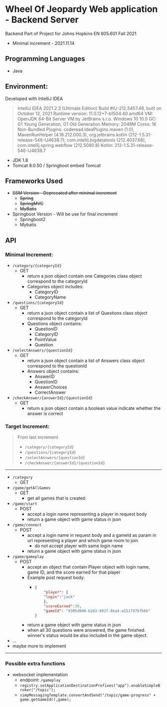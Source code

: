 # Wheel Of Jeopardy Web application - Backend Server

Backend Part of Project for Johns Hopkins EN 605.601 Fall 2021

- Minimal increment - 2021.11.14

## Programming Languages
- Java

## Environment:
Developed with IntelliJ IDEA
> IntelliJ IDEA 2021.2.3 (Ultimate Edition)
> Build #IU-212.5457.46, built on October 12, 2021
> Runtime version: 11.0.12+7-b1504.40 amd64
> VM: OpenJDK 64-Bit Server VM by JetBrains s.r.o.
> Windows 10 10.0
> GC: G1 Young Generation, G1 Old Generation
> Memory: 2048M
> Cores: 16
> Non-Bundled Plugins: coderead.IdeaPlugins.maven (1.0), MavenRunHelper (4.18.212.000.3), org.jetbrains.kotlin (212-1.5.31-release-546-IJ4638.7), com.intellij.bigdatatools (212.4037.68), com.intellij.spring.webflow (212.5080.8)
> Kotlin: 212-1.5.31-release-546-IJ4638.7

- JDK 1.8
- Tomcat 8.0.50 / Springboot embed Tomcat

## Frameworks Used
- ~~SSM Version - Deprecated after minimal increment~~
  - ~~Spring~~
  - ~~SpringMVC~~
  - ~~MyBatis~~
- Springboot Version - Will be use for final increment 
  - Springboot2
  - Mybatis

## API

### Minimal Increment:

- `/category/{categoryId}`
  - GET
    - return a json object contain one Categories class object correspond to the categoryId 
    - Categories object includes:
      - CategoryID 
      - CategoryName
- `/questions/{categoryId}`
  - GET
    - return a json object contain a list of Questions class object correspond to the categoryId
    - Questions object contains:
      - QuestionID
      - CategoryID
      - PointValue
      - Question
- `/selectAnswers/{questionId}`
  - GET
    - return a json object contain a list of Answers class object correspond to the questionId
    - Answers object contains: 
      - AnswerID
      - QuestionID
      - AnswerChoices
      - CorrectAnswer
- `/checkAnswer/{answerId}/{questionId}`
  - GET
    - return a json object contain a boolean value indicate whether the answer is correct

### Target Increment:

> From last increment
> - `/category/{categoryId}`
> - `/questions/{categoryId}`
> - `/selectAnswers/{questionId}`
> - `/checkAnswer/{answerId}/{questionId}`
------
- `/category`
  - GET
- `/game/getAllGames`
  - GET
    - get all games that is created
- `/game/start`
  - POST
    - accept a login name representing a player in request body
    - return a game object with game status in json
- `/game/connect`
  - POST
    - accept a login name in request body and a gameId as param in url representing a player and which game room to join
      - do not accept player with same login name 
    - return a game object with game status in json
- `/game/gameplay`
  - POST
    - accept an object that contain Player object with login name, game ID, and the score earned for that player
    - Example post request body: 
      - ```json
        {
            "player": {
            "login":"jack"
            },
            "scoreEarned":30,   
            "gameId": "9305d040-b2d3-491f-8ea4-a151797bfb6b"
        }
      
    - return a game object with game status in json
    - when all 30 questions were answered, the game finished. winner's status would be also included in the game object.  
- ...
- maybe more to implement

---
### Possible extra functions
- websocket implementation
  - endpoint: `/gameplay`
  - `registry.setApplicationDestinationPrefixes("app").enableSimpleBroker("/topic");`
  - `simpMessagingTemplate.convertAndSend("/topic/game-progress" + game.getGameId(),game);`
